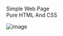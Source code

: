 Simple Web Page  <br>
Pure HTML And CSS




![image](https://github.com/umal-Rozi/Simple-Webpage/assets/109276151/d0d2cad9-dc68-4f3c-b709-225dfd4464ea)


